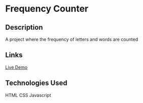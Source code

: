 # Frequency Counter

## Description

A project where the frequency of letters and words are counted

## Links

[Live Demo]()

## Technologies Used

HTML CSS Javascript
